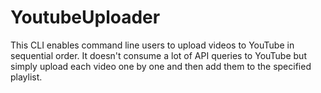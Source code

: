 # YoutubeUploader

This CLI enables command line users to upload videos to YouTube in sequential order. It doesn't consume a lot of API queries to YouTube but simply upload each video one by one and then add them to the specified playlist.
